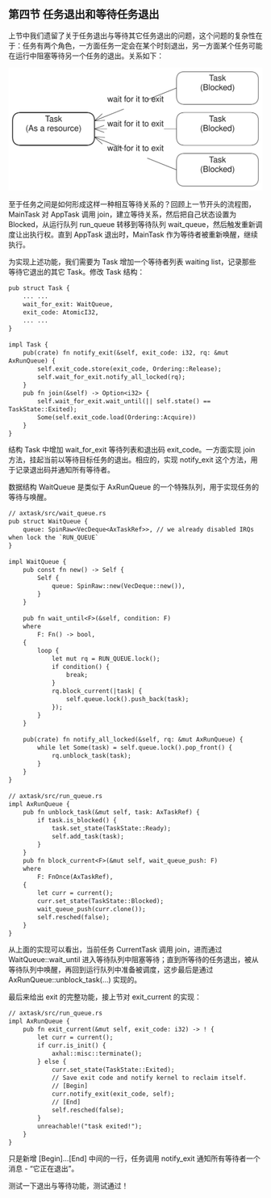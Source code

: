 ## 第四节 任务退出和等待任务退出



上节中我们遗留了关于任务退出与等待其它任务退出的问题，这个问题的复杂性在于：任务有两个角色，一方面任务一定会在某个时刻退出，另一方面某个任务可能在运行中阻塞等待另一个任务的退出。关系如下：

<div style="text-align:center">
   <img src=".\img\wait-for-task.svg" alt="wait-for-task" style="zoom:75%"/>
</div>



至于任务之间是如何形成这样一种相互等待关系的？回顾上一节开头的流程图，MainTask 对 AppTask 调用 join，建立等待关系，然后把自己状态设置为 Blocked，从运行队列 run_queue 转移到等待队列 wait_queue，然后触发重新调度让出执行权。直到 AppTask 退出时，MainTask 作为等待者被重新唤醒，继续执行。

为实现上述功能，我们需要为 Task 增加一个等待者列表 waiting list，记录那些等待它退出的其它 Task。修改 Task 结构：

```rust,editable
pub struct Task {
    ... ...
    wait_for_exit: WaitQueue,
    exit_code: AtomicI32,
    ... ...
}

impl Task {
    pub(crate) fn notify_exit(&self, exit_code: i32, rq: &mut AxRunQueue) {
        self.exit_code.store(exit_code, Ordering::Release);
        self.wait_for_exit.notify_all_locked(rq);
    }
    pub fn join(&self) -> Option<i32> {
        self.wait_for_exit.wait_until(|| self.state() == TaskState::Exited);
        Some(self.exit_code.load(Ordering::Acquire))
    }
}
```

结构 Task 中增加 wait_for_exit 等待列表和退出码 exit_code。一方面实现 join 方法，挂起当前以等待目标任务的退出。相应的，实现 notify_exit 这个方法，用于记录退出码并通知所有等待者。

数据结构 WaitQueue 是类似于 AxRunQueue 的一个特殊队列，用于实现任务的等待与唤醒。

```rust,editable
// axtask/src/wait_queue.rs
pub struct WaitQueue {
    queue: SpinRaw<VecDeque<AxTaskRef>>, // we already disabled IRQs when lock the `RUN_QUEUE`
}

impl WaitQueue {
    pub const fn new() -> Self {
        Self {
            queue: SpinRaw::new(VecDeque::new()),
        }
    }
    
    pub fn wait_until<F>(&self, condition: F)
    where
        F: Fn() -> bool,
    {
        loop {
            let mut rq = RUN_QUEUE.lock();
            if condition() {
                break;
            }
            rq.block_current(|task| {
                self.queue.lock().push_back(task);
            });
        }
    }

    pub(crate) fn notify_all_locked(&self, rq: &mut AxRunQueue) {
        while let Some(task) = self.queue.lock().pop_front() {
            rq.unblock_task(task);
        }
    }
}

// axtask/src/run_queue.rs
impl AxRunQueue {
    pub fn unblock_task(&mut self, task: AxTaskRef) {
        if task.is_blocked() {
            task.set_state(TaskState::Ready);
            self.add_task(task);
        }
    }
    pub fn block_current<F>(&mut self, wait_queue_push: F)
    where
        F: FnOnce(AxTaskRef),
    {
        let curr = current();
        curr.set_state(TaskState::Blocked);
        wait_queue_push(curr.clone());
        self.resched(false);
    }
}
```

从上面的实现可以看出，当前任务 CurrentTask 调用 join，进而通过 WaitQueue::wait_until 进入等待队列中阻塞等待；直到所等待的任务退出，被从等待队列中唤醒，再回到运行队列中准备被调度，这步最后是通过AxRunQueue::unblock_task(...) 实现的。



最后来给出 exit 的完整功能，接上节对 exit_current 的实现：

```rust,editable
// axtask/src/run_queue.rs
impl AxRunQueue {
    pub fn exit_current(&mut self, exit_code: i32) -> ! {
        let curr = current();
        if curr.is_init() {
            axhal::misc::terminate();
        } else {
            curr.set_state(TaskState::Exited);
			// Save exit code and notify kernel to reclaim itself.
            // [Begin]
            curr.notify_exit(exit_code, self);
            // [End]
            self.resched(false);
        }
        unreachable!("task exited!");
    }
}
```

只是新增 [Begin]...[End] 中间的一行，任务调用 notify_exit 通知所有等待者一个消息 - “它正在退出”。

测试一下退出与等待功能，测试通过！







<script src="https://utteranc.es/client.js"
        repo="OSLearning365/blog-issues"
        issue-term="pathname"
        theme="github-light"
        crossorigin="anonymous"
        async>
</script>
